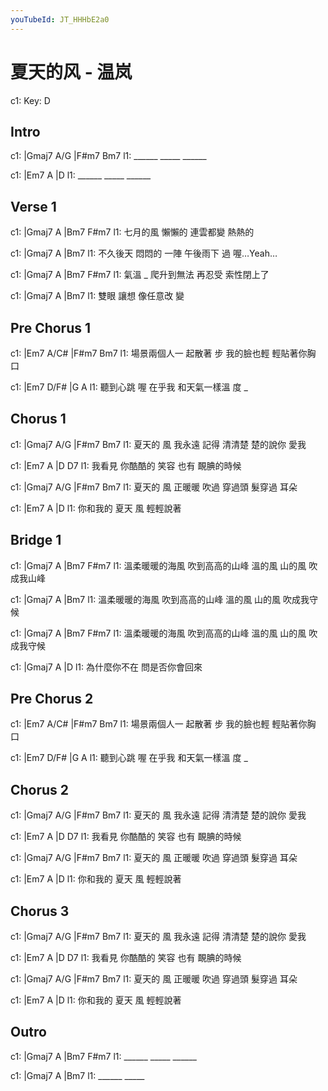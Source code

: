 ```yaml
---
youTubeId: JT_HHHbE2a0
---
```


# 夏天的风 - 温岚

c1: Key: D

## Intro

c1: |Gmaj7  A/G  |F#m7   Bm7
l1:  ______ _____ ______

c1: |Em7    A    |D
l1:  ______ _____ ______

## Verse 1

c1:         |Gmaj7  A        |Bm7   F#m7
l1: 七月的風 懶懶的  連雲都變 熱熱的

c1:         |Gmaj7      A        |Bm7
l1: 不久後天 悶悶的 一陣 午後雨下   過 喔…Yeah…

c1: |Gmaj7   A          |Bm7   F#m7
l1:    氣溫 _ 爬升到無法 再忍受  索性閉上了

c1: |Gmaj7     A       |Bm7
l1:  雙眼 讓想 像任意改  變

## Pre Chorus 1

c1:             |Em7      A/C#         |F#m7       Bm7
l1: 場景兩個人一   起散著 步 我的臉也輕 輕貼著你胸 口

c1:         |Em7       D/F#          |G   A
l1: 聽到心跳  喔 在乎我  和天氣一樣溫 度 _

## Chorus 1

c1:       |Gmaj7     A/G        |F#m7     Bm7
l1: 夏天的 風 我永遠 記得 清清楚 楚的說你 愛我

c1:       |Em7      A        |D         D7
l1: 我看見 你酷酷的 笑容 也有 靦腆的時候

c1:       |Gmaj7     A/G        |F#m7   Bm7
l1: 夏天的 風 正暖暖 吹過 穿過頭 髮穿過 耳朵

c1:         |Em7       A       |D
l1: 你和我的   夏天 風 輕輕說著

## Bridge 1

c1: |Gmaj7          A             |Bm7            F#m7
l1:   溫柔暖暖的海風 吹到高高的山峰 溫的風 山的風 吹成我山峰

c1: |Gmaj7          A             |Bm7
l1:   溫柔暖暖的海風 吹到高高的山峰 溫的風 山的風 吹成我守候

c1: |Gmaj7          A             |Bm7            F#m7
l1:   溫柔暖暖的海風 吹到高高的山峰 溫的風 山的風 吹成我守候

c1: |Gmaj7         A              |D
l1:    為什麼你不在 問是否你會回來

## Pre Chorus 2

c1:             |Em7      A/C#         |F#m7       Bm7
l1: 場景兩個人一   起散著 步 我的臉也輕 輕貼著你胸 口

c1:         |Em7       D/F#          |G   A
l1: 聽到心跳  喔 在乎我  和天氣一樣溫 度 _

## Chorus 2

c1:       |Gmaj7     A/G        |F#m7     Bm7
l1: 夏天的 風 我永遠 記得 清清楚 楚的說你 愛我

c1:       |Em7      A        |D         D7
l1: 我看見 你酷酷的 笑容 也有 靦腆的時候

c1:       |Gmaj7     A/G        |F#m7   Bm7
l1: 夏天的 風 正暖暖 吹過 穿過頭 髮穿過 耳朵

c1:         |Em7       A       |D
l1: 你和我的   夏天 風 輕輕說著

## Chorus 3

c1:       |Gmaj7     A/G        |F#m7     Bm7
l1: 夏天的 風 我永遠 記得 清清楚 楚的說你 愛我

c1:       |Em7      A        |D         D7
l1: 我看見 你酷酷的 笑容 也有 靦腆的時候

c1:       |Gmaj7     A/G        |F#m7   Bm7
l1: 夏天的 風 正暖暖 吹過 穿過頭 髮穿過 耳朵

c1:         |Em7       A       |D
l1: 你和我的   夏天 風 輕輕說著

## Outro

c1: |Gmaj7  A    |Bm7   F#m7
l1:  ______ _____ ______

c1: |Gmaj7  A    |Bm7
l1:  ______ _____
